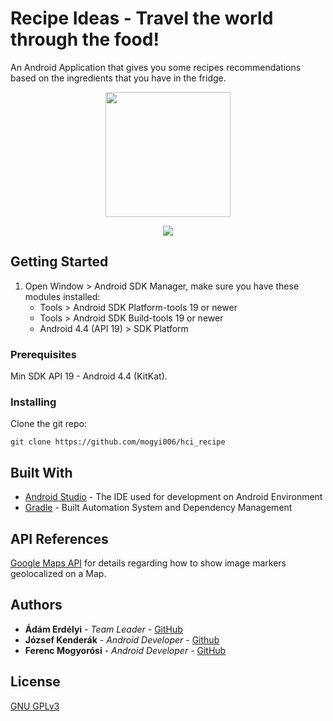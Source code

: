 # Recipe Ideas - Travel the world through the food!
An Android Application that gives you some recipes recommendations based on the ingredients that you have in the fridge.


<p align="center">
<img src="https://github.com/mogyi006/hci_recipe/blob/master/app/src/main/res/drawable/logo.png" width="200" align="center">
</p>
<p align="center">
<img src="https://github.com/mogyi006/hci_recipe/blob/master/presentationrecipe.gif">
</p>

## Getting Started
1. Open Window &gt; Android SDK Manager, make sure you have these modules
    installed:
    * Tools &gt; Android SDK Platform-tools 19 or newer
    * Tools &gt; Android SDK Build-tools 19 or newer
    * Android 4.4 (API 19) &gt; SDK Platform

### Prerequisites
Min SDK API 19 - Android 4.4 (KitKat). 

### Installing

Clone the git repo:

```
git clone https://github.com/mogyi006/hci_recipe
```

## Built With

* [Android Studio](https://developer.android.com/studio/index.html) - The IDE used for development on Android Environment
* [Gradle](https://gradle.org/) - Built Automation System and Dependency Management

## API References

[Google Maps API](https://developers.google.com/maps/documentation/android-api/) for details regarding how to show image markers geolocalized on a Map.

## Authors

* **Ádám Erdélyi** - *Team Leader* - [GitHub](https://github.com/erdelyia)
* **József Kenderák** - *Android Developer* - [Github](https://github.com/kenderak)
* **Ferenc Mogyorósi** - *Android Developer* - [GitHub](https://github.com/mogyi006)


## License
[GNU GPLv3](https://www.gnu.org/licenses/gpl-3.0.txt)
